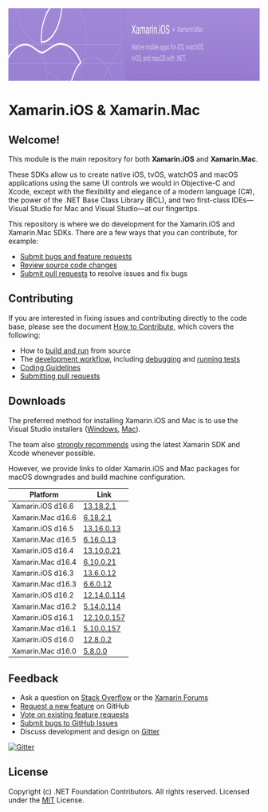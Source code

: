 <img src="banner.png" alt="Xamarin.iOS + Xamarin.Mac logo" height="145" >

# Xamarin.iOS & Xamarin.Mac #

## Welcome!

This module is the main repository for both **Xamarin.iOS** and **Xamarin.Mac**.

These SDKs allow us to create native iOS, tvOS, watchOS and macOS applications using the same UI controls we would in Objective-C and Xcode, except with the flexibility and elegance of a modern language (C#), the power of the .NET Base Class Library (BCL), and two first-class IDEs&mdash;Visual Studio for Mac and Visual Studio&mdash;at our fingertips.

This repository is where we do development for the Xamarin.iOS and Xamarin.Mac SDKs. There are a few ways that you can contribute, for example:

- [Submit bugs and feature requests](https://github.com/xamarin/xamarin-macios/wiki/Submitting-Bugs-&-Suggestions)
- [Review source code changes](https://github.com/xamarin/xamarin-macios/pulls)
- [Submit pull requests](https://github.com/xamarin/xamarin-macios/wiki/How-to-Contribute#pull-requests) to resolve issues and fix bugs

## Contributing

If you are interested in fixing issues and contributing directly to the code base, please see the document [How to Contribute](https://github.com/xamarin/xamarin-macios/wiki/How-to-Contribute), which covers the following:

- How to [build and run](https://github.com/xamarin/xamarin-macios/wiki/Build-&-Run) from source
- The [development workflow](https://github.com/xamarin/xamarin-macios/wiki/How-to-Contribute#work-branches), including [debugging](https://github.com/xamarin/xamarin-macios/wiki/Build-&-Run#debugging-applications-from-source) and [running tests](https://github.com/xamarin/xamarin-macios/blob/master/tests/README.md)
- [Coding Guidelines](https://github.com/xamarin/xamarin-macios/wiki/How-to-Contribute#coding-guidelines)
- [Submitting pull requests](https://github.com/xamarin/xamarin-macios/wiki/How-to-Contribute#pull-requests)

## Downloads

The preferred method for installing Xamarin.iOS and Mac is to use the Visual Studio installers ([Windows](https://docs.microsoft.com/en-us/xamarin/ios/get-started/installation/windows/?pivots=windows), [Mac](https://docs.microsoft.com/en-us/visualstudio/mac/installation?view=vsmac-2019)). 

The team also [strongly recommends](https://docs.microsoft.com/en-us/xamarin/ios/troubleshooting/questions/old-version-xcode) using the latest Xamarin SDK and Xcode whenever possible.

However, we provide links to older Xamarin.iOS and Mac packages for macOS downgrades and build machine configuration.


| Platform        | Link |
|-----------------|--------|
| Xamarin.iOS d16.6 | [13.18.2.1](https://download.visualstudio.microsoft.com/download/pr/68ffa29a-6a5b-41f7-af7b-506ddcf4bbfc/35159cac3be1910e87309c0094a8ec8a/xamarin.ios-13.18.2.1.pkg) |
| Xamarin.Mac d16.6 | [6.18.2.1](https://download.visualstudio.microsoft.com/download/pr/68ffa29a-6a5b-41f7-af7b-506ddcf4bbfc/9e1be52d9bff3599b796cfbab3f3d463/xamarin.mac-6.18.2.1.pkg) |
| Xamarin.iOS d16.5 | [13.16.0.13](https://download.visualstudio.microsoft.com/download/pr/fb168f8a-b44e-4582-8147-eefdf1562110/0a25988a5b9f502f4facd875c1b2072b/xamarin.ios-13.16.0.13.pkg) |
| Xamarin.Mac d16.5 | [6.16.0.13](https://download.visualstudio.microsoft.com/download/pr/fb168f8a-b44e-4582-8147-eefdf1562110/30f09915995da752f30f432760e4ddbe/xamarin.mac-6.16.0.13.pkg) |
| Xamarin.iOS d16.4 | [13.10.0.21](https://download.visualstudio.microsoft.com/download/pr/16ae715b-ae37-47be-a5dc-c7abd236fbef/185ba3460c06e3fa2e7aa4609e63d57a/xamarin.ios-13.10.0.21.pkg) |
| Xamarin.Mac d16.4 | [6.10.0.21](https://download.visualstudio.microsoft.com/download/pr/16ae715b-ae37-47be-a5dc-c7abd236fbef/90d9e8f056c51a45d9e649ec81b38126/xamarin.mac-6.10.0.21.pkg) |
| Xamarin.iOS d16.3 | [13.6.0.12](https://download.visualstudio.microsoft.com/download/pr/ae8e9044-57e0-4500-bc58-6fe41d5f711d/71a1316dcca8c4cbcfb070aff9f738d2/xamarin.ios-13.6.0.12.pkg) |
| Xamarin.Mac d16.3 | [6.6.0.12](https://download.visualstudio.microsoft.com/download/pr/c66cc733-8129-4551-8f59-4483f636931b/52194acdeb070158d49fe14cd1453062/xamarin.mac-6.6.0.12.pkg) |
| Xamarin.iOS d16.2 | [12.14.0.114](https://download.visualstudio.microsoft.com/download/pr/cce6ebe1-dd65-472c-9d01-d83561f341bd/a6ab5d414cdb3e85c9283a954e182b9d/xamarin.ios-12.14.0.114.pkg) |
| Xamarin.Mac d16.2 | [5.14.0.114](https://download.visualstudio.microsoft.com/download/pr/9753ad10-d060-4427-880b-b4e0288878e1/140f9d84b62b3c57f00279f2b32360ce/xamarin.mac-5.14.0.114.pkg) |
| Xamarin.iOS d16.1 | [12.10.0.157](https://download.visualstudio.microsoft.com/download/pr/87d63fb1-c713-4c5f-b2c8-ae309a3b829c/91c05c2d5587f8f7efc5f7959f55eddf/xamarin.ios-12.10.0.157.pkg) |
| Xamarin.Mac d16.1 | [5.10.0.157](https://download.visualstudio.microsoft.com/download/pr/fdaee266-06e3-46f0-bd67-5081279dd1cf/577697f6fbddd9542d1c862a8603d362/xamarin.mac-5.10.0.157.pkg) |
| Xamarin.iOS d16.0 | [12.8.0.2](https://download.visualstudio.microsoft.com/download/pr/1fdd2124-10f8-40f3-9d9a-101c7953aa9d/5aa052be7fd1de213a6b7a8a96bea72b/xamarin.ios-12.8.0.2.pkg) |
| Xamarin.Mac d16.0 | [5.8.0.0](https://download.visualstudio.microsoft.com/download/pr/a5bac460-0a54-4fea-9010-464b1ef8ee6f/9ccfa18c4ed093ee879c02a321965521/xamarin.mac-5.8.0.0.pkg) |

## Feedback

- Ask a question on [Stack Overflow](https://stackoverflow.com/questions/tagged/xamarin.ios) or the [Xamarin Forums](https://forums.xamarin.com/)
- [Request a new feature](https://github.com/xamarin/xamarin-macios/wiki/Submitting-Bugs-&-Suggestions#writing-good-bug-reports-and-feature-requests) on GitHub
- [Vote on existing feature requests](https://github.com/xamarin/xamarin-macios/wiki/Submitting-Bugs-&-Suggestions#before-submitting-an-issue)
- [Submit bugs to GitHub Issues](https://github.com/xamarin/xamarin-macios/wiki/Submitting-Bugs-&-Suggestions)
- Discuss development and design on [Gitter](https://gitter.im/xamarin/xamarin-macios)

[![Gitter](https://badges.gitter.im/Join%20Chat.svg)](https://gitter.im/xamarin/xamarin-macios?utm_source=badge&utm_medium=badge&utm_campaign=pr-badge&utm_content=badge)

## License

Copyright (c) .NET Foundation Contributors. All rights reserved.
Licensed under the [MIT](https://github.com/xamarin/xamarin-macios/blob/master/LICENSE) License.
